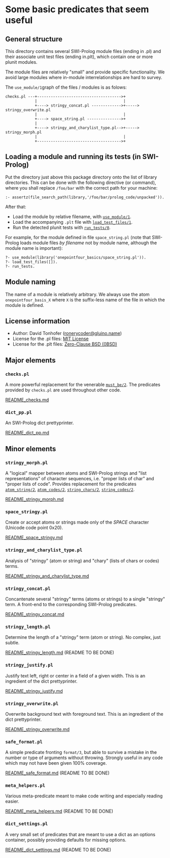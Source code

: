 # Some basic predicates that seem useful

## General structure

This directory contains several SWI-Prolog module files (ending in .pl) and their associate unit test files (ending in.plt), which contain
one or more plunit modules.

The module files are relatively "small" and provide specific functionality. We avoid large modules where in-module interrelationships
are hard to survey.

The `use_module/1`graph of the files / modules is as folows:

```
checks.pl ---+------------------------------------->+
             |                                      |
             +----> stringy_concat.pl ------------->+-----> stringy_overwrite.pl
             |                                      |
             +----> space_string.pl --------------->+
             |
             +----> stringy_and_charylist_type.pl-->+-----> stringy_morph.pl
             |                                      |
             +------------------------------------->+
```

## Loading a module and running its tests (in SWI-Prolog)

Put the directory just above this package directory
onto the list of library directories. This can be done with the
following directive (or command), where you shall replace `/foo/bar` with
the correct path for your machine:

```
:- assertz(file_search_path(library,'/foo/bar/prolog_code/unpacked')).
```

After that:

- Load the module by relative filename, with [`use_module/1`](https://eu.swi-prolog.org/pldoc/doc_for?object=use_module/1).
- Load the accompanying `.plt` file with [`load_test_files/1`](https://eu.swi-prolog.org/pldoc/doc_for?object=load_test_files/1).
- Run the detected plunit tests with [`run_tests/0`](https://eu.swi-prolog.org/pldoc/doc_for?object=run_tests/0).

For example, for the module defined in file `space_string.pl` (note that SWI-Prolog
loads module files _by filename_ not by module name, although the module name is important):

```
?- use_module(library('onepointfour_basics/space_string.pl')).
?- load_test_files([]).
?- run_tests.
```

## Module naming

The name of a module is relatively arbitrary. We always use the atom `onepointfour_basis_X` where `X` is the suffix-less name
of the file in which the module is defined.

## License information

- Author: David Tonhofer (ronerycoder@gluino.name)
- License for the .pl files: [MIT License](https://opensource.org/licenses/MIT)
- License for the .plt files: [Zero-Clause BSD (0BSD)](https://opensource.org/licenses/0BSD)

## Major elements

### `checks.pl`

A more powerful replacement for the venerable [`must_be/2`](https://eu.swi-prolog.org/pldoc/doc_for?object=must_be/2).
The predicates provided by `checks.pl` are used throughout other code.

[README_checks.md](README_checks.md)

### `dict_pp.pl`

An SWI-Prolog dict prettyprinter.

[README_dict_pp.md](README_dict_pp.md)

## Minor elements

### `stringy_morph.pl`

A "logical" mapper between atoms and SWI-Prolog strings and "list representations"
of character sequences, i.e. "proper lists of char" and "proper lists of code".
Provides replacement for the predicates
[`atom_string/2`](https://eu.swi-prolog.org/pldoc/doc_for?object=atom_string/2),
[`atom_codes/2`](https://eu.swi-prolog.org/pldoc/doc_for?object=atom_codes/2),
[`string_chars/2`](https://eu.swi-prolog.org/pldoc/doc_for?object=string_chars/2),
[`string_codes/2`](https://eu.swi-prolog.org/pldoc/doc_for?object=string_codes/2).

[README_stringy_morph.md](README_stringy_morph.md)

### `space_stringy.pl`

Create or accept atoms or strings made only of the _SPACE_ character (Unicode code point 0x20).

[README_space_stringy.md](README_space_stringy.md)

### `stringy_and_charylist_type.pl`

Analysis of "stringy" (atom or string) and "chary" (lists of chars or codes) terms.

[README_stringy_and_charylist_type.md](README_stringy_and_charylist_type.md)

### `stringy_concat.pl`

Concantenate several "stringy" terms (atoms or strings) to a single "stringy" term.
A front-end to the corresponding SWI-Prolog predicates.

[README_stringy_concat.md](README_stringy_concat.md)

### `stringy_length.pl`

Determine the length of a "stringy" term (atom or string). No complex, just subtle.

[README_stringy_length.md](README_stringy_length.md) (README TO BE DONE)

### `stringy_justify.pl`

Justify text left, right or center in a field of a given width. This is an ingredient of the dict prettyprinter.

[README_stringy_justify.md](README_stringy_overwrite.md)

### `stringy_overwrite.pl`

Overwrite background text with foreground text. This is an ingredient of the dict prettyprinter.

[README_stringy_overwrite.md](README_stringy_overwrite.md)

### `safe_format.pl`

A simple predicate fronting `format/3`, but able to survive a mistake in the number or type of arguments without throwing.
Strongly useful in any code which may not have been given 100% coverage.

[README_safe_format.md](README_safe_format.md) (README TO BE DONE)

### `meta_helpers.pl`

Various meta-predicate meant to make code writing and especially reading easier.

[README_meta_helpers.md](README_meta_helpers.md) (README TO BE DONE)

### `dict_settings.pl`

A very small set of predicates that are meant to use a dict as an options container, possibly providing defaults for missing options.

[README_dict_settings.md](README_dict_settings.md) (README TO BE DONE)


